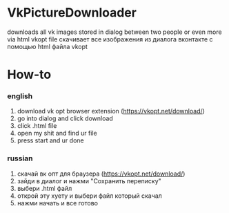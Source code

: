 # VkPictureDownloader
downloads all vk images stored in dialog between two people or even more via html vkopt file
скачивает все изображения из диалога вконтакте с помощью html файла vkopt

# How-to

### english
1. download vk opt browser extension (https://vkopt.net/download/)
2. go into dialog and click download
3. click .html file
4. open my shit and find ur file
5. press start and ur done

### russian
1. скачай вк опт для браузера (https://vkopt.net/download/)
2. зайди в диалог и нажми "Сохранить переписку"
3. выбери .html файл
4. открой эту хуету и выбери файл который скачал
5. нажми начать и все готово
